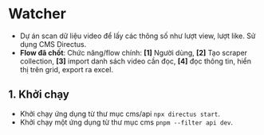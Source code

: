 # Watcher

- Dự án scan dữ liệu video để lấy các thông số như lượt view, lượt like. Sử dụng CMS Directus.
- **Flow đã chốt**: Chức năng/flow chính: **[1]** Người dùng, **[2]** Tạo scraper collection, **[3]** import danh sách video cần đọc, **[4]** đọc thông tin, hiển thị trên grid, export ra excel.

## 1. Khởi chạy

- Khởi chạy ứng dụng từ thư mục cms/api `npx directus start`.
- Khởi chạy một ứng dụng từ thư mục cms `pnpm --filter api dev`.
